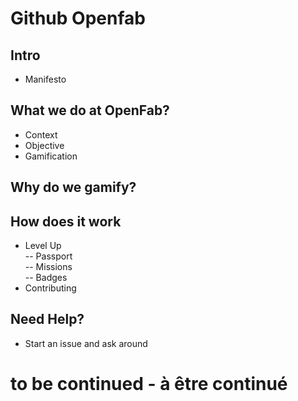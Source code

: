 # Github Openfab

## Intro
- Manifesto 

## What we do at OpenFab?
- Context
- Objective
- Gamification

## Why do we gamify?

## How does it work
- Level Up  
-- Passport   
-- Missions   
-- Badges  
- Contributing

## Need Help? 
- Start an issue and ask around


# to be continued - à être continué 
